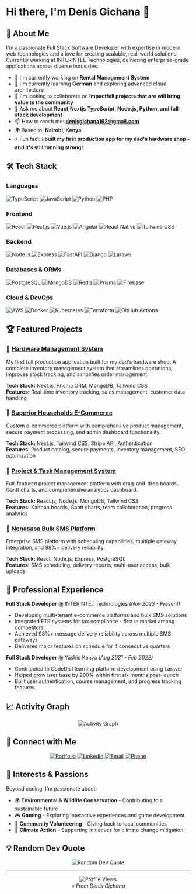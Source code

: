 # Hi there, I'm Denis Gichana 👋

## 🚀 About Me

I'm a passionate Full Stack Software Developer with expertise in modern web technologies and a love for creating scalable, real-world solutions. Currently working at INTERINTEL Technologies, delivering enterprise-grade applications across diverse industries.

- 🔭 I'm currently working on **Rental Management System**
- 🌱 I'm currently learning **German** and exploring advanced cloud architecture
- 👯 I'm looking to collaborate on **Impactfull projects that are will bring value to the community**
- 💬 Ask me about **React,Nextjs TypeScript, Node.js, Python, and full-stack development**
- 📫 How to reach me: **denisgichana162@gmail.com**
- 🌍 Based in: **Nairobi, Kenya**
- ⚡ Fun fact: **I built my first production app for my dad's hardware shop - and it's still running strong!**

## 🛠️ Tech Stack

### Languages

![TypeScript](https://img.shields.io/badge/-TypeScript-3178C6?style=flat-square&logo=typescript&logoColor=white)
![JavaScript](https://img.shields.io/badge/-JavaScript-F7DF1E?style=flat-square&logo=javascript&logoColor=black)
![Python](https://img.shields.io/badge/-Python-3776AB?style=flat-square&logo=python&logoColor=white)
![PHP](https://img.shields.io/badge/-PHP-777BB4?style=flat-square&logo=php&logoColor=white)

### Frontend

![React](https://img.shields.io/badge/-React-61DAFB?style=flat-square&logo=react&logoColor=black)
![Next.js](https://img.shields.io/badge/-Next.js-000000?style=flat-square&logo=next.js&logoColor=white)
![Vue.js](https://img.shields.io/badge/-Vue.js-4FC08D?style=flat-square&logo=vue.js&logoColor=white)
![Angular](https://img.shields.io/badge/-Angular-DD0031?style=flat-square&logo=angular&logoColor=white)
![React Native](https://img.shields.io/badge/-React%20Native-61DAFB?style=flat-square&logo=react&logoColor=black)
![Tailwind CSS](https://img.shields.io/badge/-Tailwind%20CSS-38B2AC?style=flat-square&logo=tailwind-css&logoColor=white)

### Backend

![Node.js](https://img.shields.io/badge/-Node.js-339933?style=flat-square&logo=node.js&logoColor=white)
![Express](https://img.shields.io/badge/-Express-000000?style=flat-square&logo=express&logoColor=white)
![FastAPI](https://img.shields.io/badge/-FastAPI-009688?style=flat-square&logo=fastapi&logoColor=white)
![Django](https://img.shields.io/badge/-Django-092E20?style=flat-square&logo=django&logoColor=white)
![Laravel](https://img.shields.io/badge/-Laravel-FF2D20?style=flat-square&logo=laravel&logoColor=white)

### Databases & ORMs

![PostgreSQL](https://img.shields.io/badge/-PostgreSQL-336791?style=flat-square&logo=postgresql&logoColor=white)
![MongoDB](https://img.shields.io/badge/-MongoDB-47A248?style=flat-square&logo=mongodb&logoColor=white)
![Redis](https://img.shields.io/badge/-Redis-DC382D?style=flat-square&logo=redis&logoColor=white)
![Prisma](https://img.shields.io/badge/-Prisma-2D3748?style=flat-square&logo=prisma&logoColor=white)
![Firebase](https://img.shields.io/badge/-Firebase-FFCA28?style=flat-square&logo=firebase&logoColor=black)

### Cloud & DevOps

![AWS](https://img.shields.io/badge/-AWS-232F3E?style=flat-square&logo=amazon-aws&logoColor=white)
![Docker](https://img.shields.io/badge/-Docker-2496ED?style=flat-square&logo=docker&logoColor=white)
![Kubernetes](https://img.shields.io/badge/-Kubernetes-326CE5?style=flat-square&logo=kubernetes&logoColor=white)
![Terraform](https://img.shields.io/badge/-Terraform-623CE4?style=flat-square&logo=terraform&logoColor=white)
![GitHub Actions](https://img.shields.io/badge/-GitHub%20Actions-2088FF?style=flat-square&logo=github-actions&logoColor=white)

## 🏆 Featured Projects

### 🌟 [Hardware Management System](https://github.com/yourusername/hardware-management)

My first full production application built for my dad's hardware shop. A complete inventory management system that streamlines operations, improves stock tracking, and simplifies order management.

**Tech Stack:** Next.js, Prisma ORM, MongoDB, Tailwind CSS  
**Features:** Real-time inventory tracking, sales management, customer data handling

### 🌟 [Superior Households E-Commerce](https://github.com/yourusername/superior-households)

Custom e-commerce platform with comprehensive product management, secure payment processing, and admin dashboard functionality.

**Tech Stack:** Next.js, Tailwind CSS, Stripe API, Authentication  
**Features:** Product catalog, secure payments, inventory management, SEO optimization

### 🌟 [Project & Task Management System](https://github.com/yourusername/task-management)

Full-featured project management platform with drag-and-drop boards, Gantt charts, and comprehensive analytics dashboard.

**Tech Stack:** React.js, Node.js, MongoDB, Tailwind CSS  
**Features:** Kanban boards, Gantt charts, team collaboration, progress analytics

### 🌟 [Nenasasa Bulk SMS Platform](https://github.com/yourusername/nenasasa-sms)

Enterprise SMS platform with scheduling capabilities, multiple gateway integration, and 98%+ delivery reliability.

**Tech Stack:** React, Node.js, Express, PostgreSQL  
**Features:** SMS scheduling, delivery reports, multi-user access, bulk uploads

## 💼 Professional Experience

**Full Stack Developer** @ INTERINTEL Technologies _(Nov 2023 - Present)_

- Developing multi-tenant e-commerce platforms and bulk SMS solutions
- Integrated ETR systems for tax compliance - first in market among competitors
- Achieved 98%+ message delivery reliability across multiple SMS gateways
- Delivered major features on schedule for 4 consecutive quarters

**Full Stack Developer** @ Yashio Kenya _(Aug 2021 - Feb 2022)_

- Contributed to CodeDict learning platform development using Laravel
- Helped grow user base by 200% within first six months post-launch
- Built user authentication, course management, and progress tracking features

## 📈 Activity Graph

<div align="center">
  <img src="https://github-readme-activity-graph.vercel.app/graph?username=[dennoh-mzoefu]&theme=react-dark&hide_border=true" alt="Activity Graph" />
</div>

## 🤝 Connect with Me

<div align="center">
  
[![Portfolio](https://img.shields.io/badge/-Portfolio-000000?style=for-the-badge&logo=vercel&logoColor=white)](https://denis-gichana-portfolio.netlify.app/)
[![LinkedIn](https://img.shields.io/badge/-LinkedIn-0077B5?style=for-the-badge&logo=linkedin&logoColor=white)](https://linkedin.com/in/denis-gichana)
[![Email](https://img.shields.io/badge/-Email-D14836?style=for-the-badge&logo=gmail&logoColor=white)](mailto:denisgichana162@gmail.com)
[![Phone](https://img.shields.io/badge/-Phone-25D366?style=for-the-badge&logo=whatsapp&logoColor=white)](tel:+254743386487)

</div>

## 🌱 Interests & Passions

Beyond coding, I'm passionate about:

- 🌍 **Environmental & Wildlife Conservation** - Contributing to a sustainable future
- 🎮 **Gaming** - Exploring interactive experiences and game development
- 🤝 **Community Volunteering** - Giving back to local communities
- 🌱 **Climate Action** - Supporting initiatives for climate change mitigation

## 💡 Random Dev Quote

<div align="center">
  <img src="https://quotes-github-readme.vercel.app/api?type=horizontal&theme=dark" alt="Random Dev Quote" />
</div>

---

<div align="center">
  <img src="https://komarev.com/ghpvc/?username=[dennoh-mzoefu]&color=blueviolet&style=flat-square&label=Profile+Views" alt="Profile Views" />
</div>

<div align="center">
  <em>⭐ From Denis Gichana</em>
</div>
